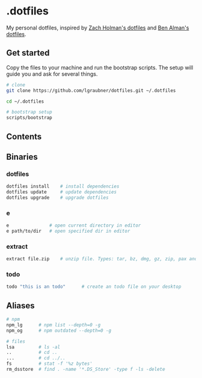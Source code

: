# .dotfiles

My personal dotfiles, inspired by [Zach Holman's dotfiles](https://github.com/holman/dotfiles) and [Ben Alman's dotfiles](https://github.com/cowboy/dotfiles).

## Get started

Copy the files to your machine and run the bootstrap scripts. The setup will guide you and ask for several things.

```bash
# clone
git clone https://github.com/lgraubner/dotfiles.git ~/.dotfiles

cd ~/.dotfiles

# bootstrap setup
scripts/bootstrap
```

## Contents


## Binaries

### dotfiles

```bash
dotfiles install    # install dependencies
dotfiles update     # update dependencies
dotfiles upgrade    # upgrade dotfiles
```

### e

```bash
e               # open current directory in editor
e path/to/dir   # open specified dir in editor
```

### extract

```bash
extract file.zip    # unzip file. Types: tar, bz, dmg, gz, zip, pax and more
```

### todo

```bash
todo "this is an todo"      # create an todo file on your desktop
```

## Aliases

```bash
# npm
npm_lg      # npm list --depth=0 -g
npm_og      # npm outdated --depth=0 -g

# files
lsa         # ls -al
..          # cd ..
...         # cd ../..
fs          # stat -f '%z bytes'
rm_dsstore  # find . -name '*.DS_Store' -type f -ls -delete
```
